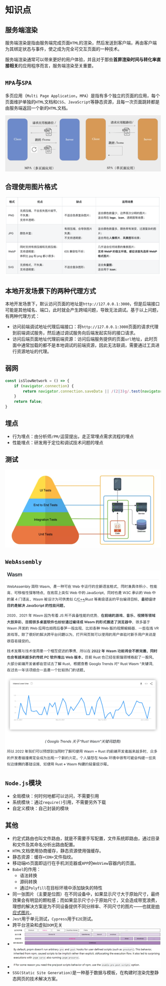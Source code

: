 # 知识点

## 服务端渲染

服务端渲染是指由服务端完成页面`HTML`的渲染，然后发送到客户端，再由客户端为其绑定状态与事件，使之成为完全可交互页面的一种技术。

服务端渲染通常可以带来更好的用户体验，并且对于那些**首屏渲染时间与转化率直接相关**的应用程序而言，服务端渲染至关重要。

## `MPA`与`SPA`

多页应用（`Multi Page Application`，`MPA`）是指有多个独立的页面的应用，每个页面维护单独的`HTML`文档和`CSS`、`JavaScript`等静态资源，且每一次页面跳转都是由服务端返回一个新的`HTML`文档。

![](/img/0061.png)

## 合理使用图片格式

![](/img/0060.png)

## 本地开发场景下的两种代理方式

本地开发场景下，默认访问页面的地址是`http://127.0.0.1:3000`，但是后端接口可能是其他域名、端口，此时就会产生跨域问题，导致无法调试。基于以上问题，有两种代理方式：

- 访问前端调试地址代理后端接口：将`http://127.0.0.1:3000`页面的请求代理到前端调试服务，然后通过调试服务向后端发起实际的接口请求。
- 访问后端页面地址代理前端资源：访问后端服务提供的页面`url`地址，此时页面中通常加载的都不是本地调试的前端资源，因此无法联调，需要通过工具进行资源地址的代理。

## 弱网

```js
const isSlowNetwork = () => {
    if (navigator.connection) {
        return navigator.connection.saveData || /(2|3)g/.test(navigator.connection.effectiveType);
    }
    return false;
}
```

## 埋点

- 行为埋点：由分析师`/PM/`运营提出，走正常埋点需求流程的埋点
- 性能埋点：研发用于定位和调试技术问题的埋点

## 测试

![](/img/0099.jpg)

## `WebAssembly`

![](/img/0129.png)

## `Node.js`模块

- 全局模块：何时何地都可以访问，不需要引用
- 系统模块：通过`require()`引用，不需要另外下载
- 自定义模块：自己封装的模块

## 其他

- 约定式路由也叫文件路由，就是不需要手写配置，文件系统即路由，通过目录和文件及其命名分析出路由配置。
- `HTML`文档使用协商缓存，静态资源使用强缓存。
- 静态资源：缓存`+CDN+`文件指纹。
- 移动端`H5`页面即运行在手机浏览器或`APP`的`WebView`容器内的页面。
- `Babel`的作用：
	- 语法转换
	- 源码转换
	- 通过`Polyfill`在目标环境中添加缺失的特性
- 同一张图片（主要是位图）在不同设备中，如果显示尺寸大于原始尺寸，最终效果会有明显的颗粒感；而如果显示尺寸小于原始尺寸，又会造成带宽浪费，理想的解决方案是为不同设备提供不同分辨率、不同尺寸的图片——也就是[响应式图片](https://developer.mozilla.org/zh-CN/docs/Learn/HTML/Multimedia_and_embedding/Responsive_images)。
- `Jest`用于单元测试，`Cypress`用于`E2E`测试。
- 跨平台渲染和虚拟`DOM`无关
- ![](/img/0123.jpg)
- ![](/img/0132.png)
- `SSG(Static Site Generation)`是一种基于数据与模板，在构建时渲染完整静态网页的技术解决方案。
